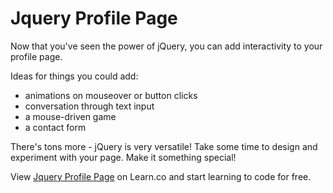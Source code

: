
# Jquery Profile Page

Now that you've seen the power of jQuery, you can add interactivity to your profile page.

Ideas for things you could add:
- animations on mouseover or button clicks
- conversation through text input
- a mouse-driven game
- a contact form

There's tons more - jQuery is very versatile! Take some time to design and
experiment with your page. Make it something special!

<p data-visibility='hidden'>View <a href='https://learn.co/lessons/cssi-3.8-jQuery-profile-page' title='Jquery Profile Page'>Jquery Profile Page</a> on Learn.co and start learning to code for free.</p>
